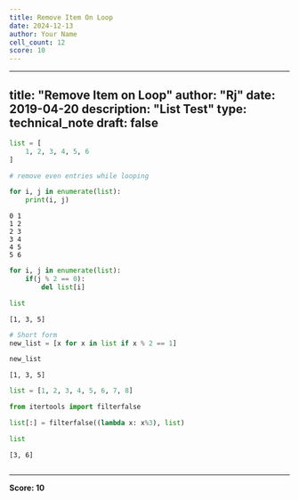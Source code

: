 ```yaml
---
title: Remove Item On Loop
date: 2024-12-13
author: Your Name
cell_count: 12
score: 10
---
```


---
title: "Remove Item on Loop"
author: "Rj"
date: 2019-04-20
description: "List Test"
type: technical_note
draft: false
---

```python
list = [
    1, 2, 3, 4, 5, 6
]
```


```python
# remove even entries while looping
```


```python
for i, j in enumerate(list):
    print(i, j)
```

    0 1
    1 2
    2 3
    3 4
    4 5
    5 6



```python
for i, j in enumerate(list):
    if(j % 2 == 0):
        del list[i]
```


```python
list
```




    [1, 3, 5]




```python
# Short form
new_list = [x for x in list if x % 2 == 1]
```


```python
new_list
```




    [1, 3, 5]




```python
list = [1, 2, 3, 4, 5, 6, 7, 8]
```


```python
from itertools import filterfalse

list[:] = filterfalse((lambda x: x%3), list)
```


```python
list
```




    [3, 6]




```python

```


---
**Score: 10**